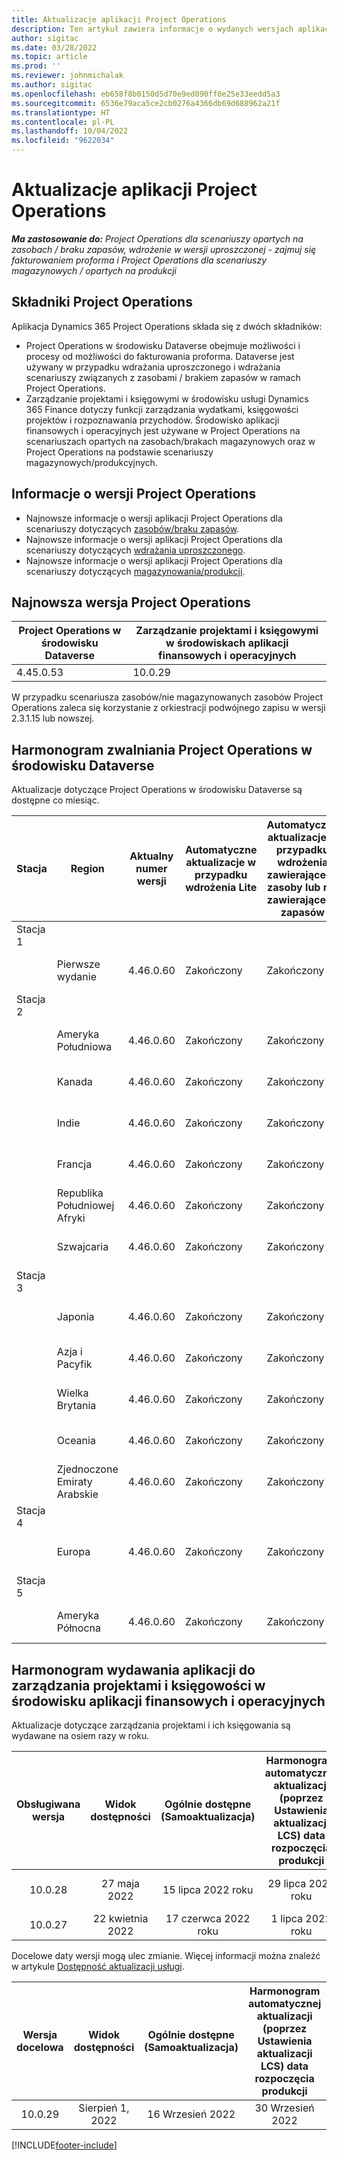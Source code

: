 ```yaml
---
title: Aktualizacje aplikacji Project Operations
description: Ten artykuł zawiera informacje o wydanych wersjach aplikacji Dynamics 365 Project Operations.
author: sigitac
ms.date: 03/28/2022
ms.topic: article
ms.prod: ''
ms.reviewer: johnmichalak
ms.author: sigitac
ms.openlocfilehash: eb658f8b0150d5d70e9ed090ff0e25e33eedd5a3
ms.sourcegitcommit: 6536e79aca5ce2cb0276a4366db69d688962a21f
ms.translationtype: HT
ms.contentlocale: pl-PL
ms.lasthandoff: 10/04/2022
ms.locfileid: "9622034"
---
```

# <a name="project-operations-updates"></a>Aktualizacje aplikacji Project Operations

_**Ma zastosowanie do:** Project Operations dla scenariuszy opartych na zasobach / braku zapasów, wdrożenie w wersji uproszczonej - zajmuj się fakturowaniem proforma i Project Operations dla scenariuszy magazynowych / opartych na produkcji_



## <a name="project-operations-components"></a>Składniki Project Operations

Aplikacja Dynamics 365 Project Operations składa się z dwóch składników:

- Project Operations w środowisku Dataverse obejmuje możliwości i procesy od możliwości do fakturowania proforma. Dataverse jest używany w przypadku wdrażania uproszczonego i wdrażania scenariuszy związanych z zasobami / brakiem zapasów w ramach Project Operations.
- Zarządzanie projektami i księgowymi w środowisku usługi Dynamics 365 Finance dotyczy funkcji zarządzania wydatkami, księgowości projektów i rozpoznawania przychodów. Środowisko aplikacji finansowych i operacyjnych jest używane w Project Operations na scenariuszach opartych na zasobach/brakach magazynowych oraz w Project Operations na podstawie scenariuszy magazynowych/produkcyjnych.

## <a name="project-operations-release-notes"></a>Informacje o wersji Project Operations
- Najnowsze informacje o wersji aplikacji Project Operations dla scenariuszy dotyczących [zasobów/braku zapasów](whats-new-july-2022-resource-based.md).
- Najnowsze informacje o wersji aplikacji Project Operations dla scenariuszy dotyczących [wdrażania uproszczonego](../pro/whats-new/whats-new-july-2022-lite.md).
- Najnowsze informacje o wersji aplikacji Project Operations dla scenariuszy dotyczących [magazynowania/produkcji](../prod-pma/whats-new/whats-new-jul-2022-stocked.md).

## <a name="project-operations-latest-version"></a>Najnowsza wersja Project Operations

| Project Operations w środowisku Dataverse | Zarządzanie projektami i księgowymi w środowiskach aplikacji finansowych i operacyjnych | 
| --- | --- |
| 4.45.0.53 | 10.0.29 |

W przypadku scenariusza zasobów/nie magazynowanych zasobów Project Operations zaleca się korzystanie z orkiestracji podwójnego zapisu w wersji 2.3.1.15 lub nowszej.

## <a name="release-schedule-for-project-operations-on-dataverse-environment"></a>Harmonogram zwalniania Project Operations w środowisku Dataverse

Aktualizacje dotyczące Project Operations w środowisku Dataverse są dostępne co miesiąc. 

| Stacja | Region | Aktualny numer wersji | Automatyczne aktualizacje w przypadku wdrożenia Lite | Automatyczne aktualizacje w przypadku wdrożenia zawierającego zasoby lub nie zawierającego zapasów | Następny numer wersji | Następna wersja ogólnie dostępna |
|-----------|-----------------------|-----------------|--------------------|---------------------|---------------------|---------------------|
| Stacja 1 |   &nbsp;              |    &nbsp;       | &nbsp;             |      &nbsp;         |      &nbsp;         |      &nbsp;         |
|   &nbsp;  | Pierwsze wydanie         |  4.46.0.60      | Zakończony           | Zakończony            | Do ustalenia                 | 07 października 2022      |
| Stacja 2 |   &nbsp;              |    &nbsp;       | &nbsp;             |      &nbsp;         |      &nbsp;         |      &nbsp;         |
|   &nbsp;  | Ameryka Południowa         |  4.46.0.60      | Zakończony           | Zakończony            | Do ustalenia                 | 14 października 2022       |
|   &nbsp;  | Kanada                |  4.46.0.60      | Zakończony           | Zakończony            | Do ustalenia                 | 14 października 2022       |
|   &nbsp;  | Indie                 |  4.46.0.60      | Zakończony           | Zakończony            | Do ustalenia                 | 14 października 2022       |
|   &nbsp;  | Francja                |  4.46.0.60      | Zakończony           | Zakończony            | Do ustalenia                 | 14 października 2022       |
|   &nbsp;  | Republika Południowej Afryki          |  4.46.0.60      | Zakończony           | Zakończony            | Do ustalenia                 | 14 października 2022       |
|   &nbsp;  | Szwajcaria           |  4.46.0.60      | Zakończony           | Zakończony            | Do ustalenia                 | 14 października 2022       |
| Stacja 3 |      &nbsp;           |     &nbsp;      |     &nbsp;         |      &nbsp;         |      &nbsp;         |      &nbsp;         |
|   &nbsp;  | Japonia                 |  4.46.0.60      | Zakończony      | Zakończony       | Do ustalenia                 | 21 października 2022       |
|   &nbsp;  | Azja i Pacyfik          |  4.46.0.60      | Zakończony      | Zakończony       | Do ustalenia                 | 21 października 2022       |
|   &nbsp;  | Wielka Brytania         |  4.46.0.60      | Zakończony      | Zakończony       | Do ustalenia                 | 21 października 2022       |
|   &nbsp;  | Oceania               |  4.46.0.60      | Zakończony      | Zakończony       | Do ustalenia                 | 21 października 2022       |
|   &nbsp;  | Zjednoczone Emiraty Arabskie  |  4.46.0.60      | Zakończony      | Zakończony       | Do ustalenia                 | 21 października 2022       |
| Stacja 4 |     &nbsp;            |     &nbsp;      |     &nbsp;         |      &nbsp;         |      &nbsp;         |      &nbsp;         |
|   &nbsp;  | Europa                |  4.46.0.60      | Zakończony           | Zakończony            | Do ustalenia           | 28 października 2022       |
| Stacja 5 |     &nbsp;            |     &nbsp;      |     &nbsp;         |      &nbsp;         |      &nbsp;         |      &nbsp;         |
|   &nbsp;  | Ameryka Północna         |  4.46.0.60      | Zakończony           | Zakończony            | Do ustalenia           | 04 listopada, 2022 roku       |

## <a name="release-schedule-for-project-management-and-accounting-in-the-finance-and-operations-apps-environment"></a>Harmonogram wydawania aplikacji do zarządzania projektami i księgowości w środowisku aplikacji finansowych i operacyjnych

Aktualizacje dotyczące zarządzania projektami i ich księgowania są wydawane na osiem razy w roku.

|Obsługiwana wersja| Widok dostępności | Ogólnie dostępne (Samoaktualizacja) | Harmonogram automatycznej aktualizacji (poprzez Ustawienia aktualizacji LCS) data rozpoczęcia produkcji |   Koniec świadczenia usług   |
|:---------------:|:---------------------------:|:---------------------------------:|:--------------------------------------------------------------------:|:------------------:|
|     10.0.28     |      27 maja 2022           |        15 lipca 2022 roku              |                          29 lipca 2022 roku                               | 21 października 2022   |
|     10.0.27     |      22 kwietnia 2022         |        17 czerwca 2022 roku              |                          1 lipca 2022 roku                                | 16 Wrzesień 2022 |

Docelowe daty wersji mogą ulec zmianie. Więcej informacji można znaleźć w artykule [Dostępność aktualizacji usługi](/dynamics365/fin-ops-core/fin-ops/get-started/public-preview-releases?toc=%2fdynamics365%2ffinance%2ftoc.json).

|Wersja docelowa | Widok dostępności | Ogólnie dostępne (Samoaktualizacja) | Harmonogram automatycznej aktualizacji (poprzez Ustawienia aktualizacji LCS) data rozpoczęcia produkcji |   Koniec świadczenia usług   |
|:---------------:|:---------------------------:|:---------------------------------:|:--------------------------------------------------------------------:|:------------------:|
|     10.0.29     |      Sierpień 1, 2022         |       16 Wrzesień 2022          |                        30 Wrzesień 2022                            | 13 stycznia 2023   |

[!INCLUDE[footer-include](../includes/footer-banner.md)]
